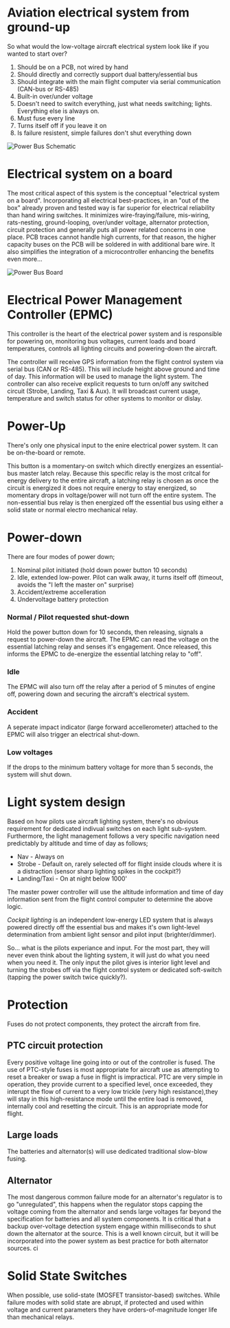 # Aviation electrical system from ground-up

So what would the low-voltage aircraft electrical system look like if you wanted to start over?  

1. Should be on a PCB, not wired by hand
1. Should directly and correctly support dual battery/essential bus
1. Should integrate with the main flight computer via serial communication (CAN-bus or RS-485) 
1. Built-in over/under voltage
1. Doesn't need to switch everything, just what needs switching; lights.  Everything else is always on.
1. Must fuse every line
1. Turns itself off if you leave it on
1. Is failure resistent, simple failures don't shut everything down

![Power Bus Schematic](resources/PowerBus.png "Power Bus Schematic")

# Electrical system on a board

The most critical aspect of this system is the conceptual "electrical system on a board". Incorporating all electrical best-practices, in an "out of the box" already proven and tested way is far superior for electrical reliability than hand wiring switches.  It minimizes wire-fraying/failure, mis-wiring, rats-nesting, ground-looping, over/under voltage, alternator protection, circuit protection and generally puts all power related concerns in one place.  PCB traces cannot handle high currents, for that reason, the higher capacity buses on the PCB will be soldered in with additional bare wire.   It also simplifies the integration of a microcontroller enhancing the benefits even more... 

![Power Bus Board](resources/powerbus_board.png "Power Bus Board")

# Electrical Power Management Controller (EPMC)

This controller is the heart of the electrical power system and is responsible for powering on, monitoring bus voltages, current loads and board temperatures, controls all lighting circuits and powering-down the aircraft.

The controller will receive GPS information from the flight control system via serial bus (CAN or RS-485).  This will include height above ground and time of day.  This information will be used to manage the light system.  The controller can also receive explicit requests to turn on/off any switched  circuit (Strobe, Landing, Taxi & Aux).  It will broadcast current usage, temperature and switch status for other systems to monitor or dislay.

# Power-Up

There's only one physical input to the enire electrical power system.  It can be on-the-board or remote.

This button is a momentary-on switch which directly energizes an essential-bus master latch relay.  Because this specific relay is the most critcal for energy delivery to the entire aircraft, a latching relay is chosen as once the circuit is energized it does not require energy to stay energized, so momentary drops in voltage/power will not turn off the entire system.  The non-essential bus relay is then energized off the essential bus using either a solid state or normal electro mechanical relay.

# Power-down

There are four modes of power down;

1. Nominal pilot initiated (hold down power button 10 seconds)
2. Idle, extended low-power. Pilot can walk away, it turns itself off (timeout, avoids the "I left the master on" surprise)
3. Accident/extreme accelleration
4. Undervoltage battery protection

### Normal / Pilot requested shut-down
Hold the power button down for 10 seconds, then releasing, signals a request to power-down the aircraft. The EPMC can read the voltage on the essential latching relay and senses it's engagement.  Once released, this informs the EPMC to de-energize the essential latching relay to "off".  

### Idle
The EPMC will also turn off the relay after a period of 5 minutes of engine off, powering down and securing the aircraft's electrical system.  

### Accident 
A seperate impact indicator (large forward accellerometer) attached to the EPMC will also trigger an electrical shut-down.

### Low voltages
If the drops to the minimum battery voltage for more than 5 seconds, the system will shut down. 

# Light system design

Based on how pilots use aircraft lighting system, there's no obvious requirement for dedicated indivual switches on each light sub-system.  Furthermore, the light management follows a very specific navigation need predictably by altitude and time of day as follows;

- Nav - Always on
- Strobe - Default on, rarely selected off for flight inside clouds where it is a distraction (sensor sharp lighting spikes in the cockpit?)
- Landing/Taxi - On at night below 1000'

The master power controller will use the altitude information and time of day information sent from the flight control computer to determine the above logic.

_Cockpit lighting_ is an independent low-energy LED system that is always powered directly off the essential bus and makes it's own light-level determination from ambient light sensor and pilot input (brighter/dimmer).

So... what is the pilots experiance and input.  For the most part, they will never even think about the lighting system, it will just do what you need when you need it.  The only input the pilot gives is interior light level and turning the strobes off via the flight control system or dedicated soft-switch (tapping the power switch twice quickly?).

# Protection

Fuses do not protect components, they protect the aircraft from fire.  

## PTC circuit protection
Every positive voltage line going into or out of the controller is fused.  The use of PTC-style fuses is most appropriate for aircraft use as attempting to reset a breaker or swap a fuse in flight is impractical.  PTC are very simple in operation, they provide current to a specified level, once exceeded, they interupt the flow of current to a very low trickle (very high resistance),they will stay in this high-resistance mode until the entire load is removed, internally cool and resetting the circuit.  This is an appropriate mode for flight.

## Large loads

The batteries and alternator(s) will use dedicated traditional slow-blow fusing.

## Alternator

The most dangerous common failure mode for an alternator's regulator is to go "unregulated", this happens when the regulator stops capping the voltage coming from the alternator and sends large voltages far beyond the specification for batteries and all system components.  It is critical that a backup over-voltage detection system engage within milliseconds to shut down the alternator at the source.  This is a well known circuit, but it will be incorporated into the power system as best practice for both alternator sources. 
ci

# Solid State Switches

When possible, use solid-state (MOSFET transistor-based) switches.  While failure modes with solid state are abrupt, if protected and used within voltage and current parameters they have orders-of-magnitude longer life than mechanical relays.
